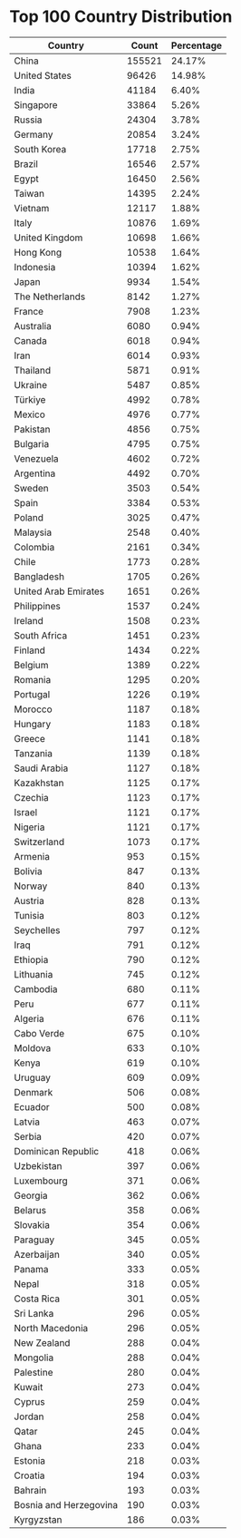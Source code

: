 # Top 100 Country Distribution
| Country | Count | Percentage |
|----|----|----|
| China | 155521 | 24.17% |
| United States | 96426 | 14.98% |
| India | 41184 | 6.40% |
| Singapore | 33864 | 5.26% |
| Russia | 24304 | 3.78% |
| Germany | 20854 | 3.24% |
| South Korea | 17718 | 2.75% |
| Brazil | 16546 | 2.57% |
| Egypt | 16450 | 2.56% |
| Taiwan | 14395 | 2.24% |
| Vietnam | 12117 | 1.88% |
| Italy | 10876 | 1.69% |
| United Kingdom | 10698 | 1.66% |
| Hong Kong | 10538 | 1.64% |
| Indonesia | 10394 | 1.62% |
| Japan | 9934 | 1.54% |
| The Netherlands | 8142 | 1.27% |
| France | 7908 | 1.23% |
| Australia | 6080 | 0.94% |
| Canada | 6018 | 0.94% |
| Iran | 6014 | 0.93% |
| Thailand | 5871 | 0.91% |
| Ukraine | 5487 | 0.85% |
| Türkiye | 4992 | 0.78% |
| Mexico | 4976 | 0.77% |
| Pakistan | 4856 | 0.75% |
| Bulgaria | 4795 | 0.75% |
| Venezuela | 4602 | 0.72% |
| Argentina | 4492 | 0.70% |
| Sweden | 3503 | 0.54% |
| Spain | 3384 | 0.53% |
| Poland | 3025 | 0.47% |
| Malaysia | 2548 | 0.40% |
| Colombia | 2161 | 0.34% |
| Chile | 1773 | 0.28% |
| Bangladesh | 1705 | 0.26% |
| United Arab Emirates | 1651 | 0.26% |
| Philippines | 1537 | 0.24% |
| Ireland | 1508 | 0.23% |
| South Africa | 1451 | 0.23% |
| Finland | 1434 | 0.22% |
| Belgium | 1389 | 0.22% |
| Romania | 1295 | 0.20% |
| Portugal | 1226 | 0.19% |
| Morocco | 1187 | 0.18% |
| Hungary | 1183 | 0.18% |
| Greece | 1141 | 0.18% |
| Tanzania | 1139 | 0.18% |
| Saudi Arabia | 1127 | 0.18% |
| Kazakhstan | 1125 | 0.17% |
| Czechia | 1123 | 0.17% |
| Israel | 1121 | 0.17% |
| Nigeria | 1121 | 0.17% |
| Switzerland | 1073 | 0.17% |
| Armenia | 953 | 0.15% |
| Bolivia | 847 | 0.13% |
| Norway | 840 | 0.13% |
| Austria | 828 | 0.13% |
| Tunisia | 803 | 0.12% |
| Seychelles | 797 | 0.12% |
| Iraq | 791 | 0.12% |
| Ethiopia | 790 | 0.12% |
| Lithuania | 745 | 0.12% |
| Cambodia | 680 | 0.11% |
| Peru | 677 | 0.11% |
| Algeria | 676 | 0.11% |
| Cabo Verde | 675 | 0.10% |
| Moldova | 633 | 0.10% |
| Kenya | 619 | 0.10% |
| Uruguay | 609 | 0.09% |
| Denmark | 506 | 0.08% |
| Ecuador | 500 | 0.08% |
| Latvia | 463 | 0.07% |
| Serbia | 420 | 0.07% |
| Dominican Republic | 418 | 0.06% |
| Uzbekistan | 397 | 0.06% |
| Luxembourg | 371 | 0.06% |
| Georgia | 362 | 0.06% |
| Belarus | 358 | 0.06% |
| Slovakia | 354 | 0.06% |
| Paraguay | 345 | 0.05% |
| Azerbaijan | 340 | 0.05% |
| Panama | 333 | 0.05% |
| Nepal | 318 | 0.05% |
| Costa Rica | 301 | 0.05% |
| Sri Lanka | 296 | 0.05% |
| North Macedonia | 296 | 0.05% |
| New Zealand | 288 | 0.04% |
| Mongolia | 288 | 0.04% |
| Palestine | 280 | 0.04% |
| Kuwait | 273 | 0.04% |
| Cyprus | 259 | 0.04% |
| Jordan | 258 | 0.04% |
| Qatar | 245 | 0.04% |
| Ghana | 233 | 0.04% |
| Estonia | 218 | 0.03% |
| Croatia | 194 | 0.03% |
| Bahrain | 193 | 0.03% |
| Bosnia and Herzegovina | 190 | 0.03% |
| Kyrgyzstan | 186 | 0.03% |
